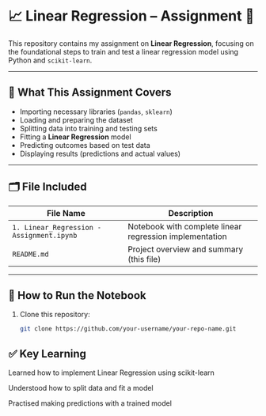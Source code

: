 # 📈 Linear Regression – Assignment 🧠

This repository contains my assignment on **Linear Regression**, focusing on the foundational steps to train and test a linear regression model using Python and `scikit-learn`.

---

## 📘 What This Assignment Covers

- Importing necessary libraries (`pandas`, `sklearn`)
- Loading and preparing the dataset
- Splitting data into training and testing sets
- Fitting a **Linear Regression** model
- Predicting outcomes based on test data
- Displaying results (predictions and actual values)

---

## 🗂️ File Included

| File Name                               | Description                                |
|----------------------------------------|--------------------------------------------|
| `1. Linear_Regression - Assignment.ipynb` | Notebook with complete linear regression implementation |
| `README.md`                             | Project overview and summary (this file)   |

---

## 🚀 How to Run the Notebook

1. Clone this repository:
   ```bash
   git clone https://github.com/your-username/your-repo-name.git


## ✅ Key Learning
Learned how to implement Linear Regression using scikit-learn

Understood how to split data and fit a model

Practised making predictions with a trained model

